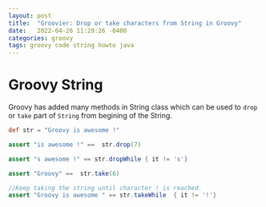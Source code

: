 ```yaml
---
layout: post
title:  "Groovier: Drop or take characters from String in Groovy"
date:   2022-04-26 11:29:26 -0400
categories: groovy
tags: groovy code string howto java
---
```


# Groovy String 

Groovy has added many methods in String class which can be used to `drop` or `take` part of `String` from begining of the String.


```groovy
def str = "Groovy is awesome !"

assert "is awesome !" ==  str.drop(7)

assert "s awesome !" == str.dropWhile { it != 's'}

assert "Groovy" ==  str.take(6)

//Keep taking the string until character ! is reached.
assert "Groovy is awesome " == str.takeWhile  { it != '!'} 
```